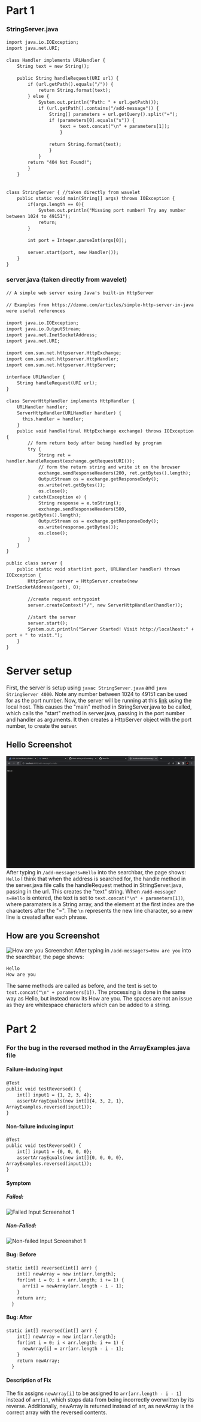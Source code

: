# Part 1

### StringServer.java

```
import java.io.IOException;
import java.net.URI;

class Handler implements URLHandler {
    String text = new String();

    public String handleRequest(URI url) {
        if (url.getPath().equals("/")) {
            return String.format(text);
        } else {
            System.out.println("Path: " + url.getPath());
            if (url.getPath().contains("/add-message")) {
                String[] parameters = url.getQuery().split("=");
                if (parameters[0].equals("s")) {
                    text = text.concat("\n" + parameters[1]);
                    }
                    
                return String.format(text);
                }
            }
        return "404 Not Found!";
        }
    }


class StringServer { //taken directly from wavelet
    public static void main(String[] args) throws IOException {
        if(args.length == 0){
            System.out.println("Missing port number! Try any number between 1024 to 49151");
            return;
        }

        int port = Integer.parseInt(args[0]);

        server.start(port, new Handler());
    }
}

```

### server.java (taken directly from wavelet)
```
// A simple web server using Java's built-in HttpServer

// Examples from https://dzone.com/articles/simple-http-server-in-java were useful references

import java.io.IOException;
import java.io.OutputStream;
import java.net.InetSocketAddress;
import java.net.URI;

import com.sun.net.httpserver.HttpExchange;
import com.sun.net.httpserver.HttpHandler;
import com.sun.net.httpserver.HttpServer;

interface URLHandler {
    String handleRequest(URI url);
}

class ServerHttpHandler implements HttpHandler {
    URLHandler handler;
    ServerHttpHandler(URLHandler handler) {
      this.handler = handler;
    }
    public void handle(final HttpExchange exchange) throws IOException {
        // form return body after being handled by program
        try {
            String ret = handler.handleRequest(exchange.getRequestURI());
            // form the return string and write it on the browser
            exchange.sendResponseHeaders(200, ret.getBytes().length);
            OutputStream os = exchange.getResponseBody();
            os.write(ret.getBytes());
            os.close();
        } catch(Exception e) {
            String response = e.toString();
            exchange.sendResponseHeaders(500, response.getBytes().length);
            OutputStream os = exchange.getResponseBody();
            os.write(response.getBytes());
            os.close();
        }
    }
}

public class server {
    public static void start(int port, URLHandler handler) throws IOException {
        HttpServer server = HttpServer.create(new InetSocketAddress(port), 0);

        //create request entrypoint
        server.createContext("/", new ServerHttpHandler(handler));

        //start the server
        server.start();
        System.out.println("Server Started! Visit http://localhost:" + port + " to visit.");
    }
}

```
# Server setup
First, the server is setup using `javac StringServer.java` and `java StringServer 4000`. Note any number between 1024 to 49151 can be used for as the port number. Now, the server will be running at this [link](http://localhost:4000) using the local host. This causes the "main" method in StringServer.java to be called, which calls the "start" method in server.java, passing in the port number and handler as arguments. It then creates a HttpServer object with the port number, to create the server.


## Hello Screenshot
![Hello Screenshot](assets/lab_report_2_ss1.png)
After typing in `/add-message?s=Hello` into the searchbar, the page shows:
```Hello```
I think that when the address is searched for, the handle method in the server.java file calls the handleRequest method in StringServer.java, passing in the url. This creates the "text" string. When `/add-message?s=Hello` is entered, the text is set to `text.concat("\n" + parameters[1])`, where paramaters is a String array, and the element at the first index are the characters after the "=". The `\n` represents the new line character, so a new line is created after each phrase.


## How are you Screenshot
![How are you Screenshot](assets/lab_report_2_ss2.png)
After typing in `/add-message?s=How are you` into the searchbar, the page shows:
```
Hello
How are you
```
The same methods are called as before, and the text is set to `text.concat("\n" + parameters[1])`. The processing is done in the same way as Hello, but instead now its How are you. The spaces are not an issue as they are whitespace characters which can be added to a string.

# Part 2
### For the bug in the reversed method in the ArrayExamples.java file
#### Failure-inducing input
```
@Test
public void testReversed() {
    int[] input1 = {1, 2, 3, 4};
    assertArrayEquals(new int[]{4, 3, 2, 1}, ArrayExamples.reversed(input1));
}
```

#### Non-failure inducing input
```
@Test
public void testReversed() {
    int[] input1 = {0, 0, 0, 0};
    assertArrayEquals(new int[]{0, 0, 0, 0}, ArrayExamples.reversed(input1));
}
```

#### Symptom
##### Failed:
![Failed Input Screenshot 1](assets/lab_report_2_ss3.png)

##### Non-Failed:
![Non-failed Input Screenshot 1](assets/lab_report_2_ss4.png)

#### Bug: Before
```
static int[] reversed(int[] arr) {
    int[] newArray = new int[arr.length];
    for(int i = 0; i < arr.length; i += 1) {
      arr[i] = newArray[arr.length - i - 1];
    }
    return arr;
  }
```
#### Bug: After
```
static int[] reversed(int[] arr) {
    int[] newArray = new int[arr.length];
    for(int i = 0; i < arr.length; i += 1) {
      newArray[i] = arr[arr.length - i - 1];
    }
    return newArray;
  }
```
#### Description of Fix
The fix assigns `newArray[i]` to be assigned to `arr[arr.length - i - 1]` instead of `arr[i]`, which stops data from being incorrectly overwritten by its reverse. Additionally, newArray is returned instead of arr, as newArray is the correct array with the reversed contents.



